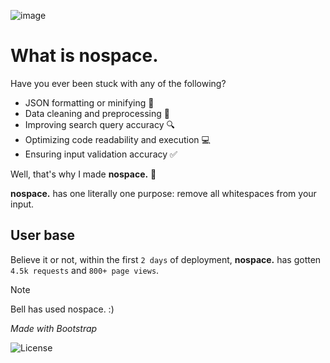 ![image](https://github.com/carsonSgit/nospace/assets/92652800/97ec200a-cc68-45df-b907-39836e0630d9)

# What is nospace.

Have you ever been stuck with any of the following?
- JSON formatting or minifying 📄
- Data cleaning and preprocessing 🧹
- Improving search query accuracy 🔍
- Optimizing code readability and execution 💻
- Ensuring input validation accuracy ✅

Well, that's why I made **nospace.** 🚀

**nospace.** has one literally one purpose: remove all whitespaces from your input.

## User base 

Believe it or not, within the first `2 days` of deployment, **nospace.** has gotten `4.5k requests` and `800+ page views`.

>[!NOTE]
> Bell has used nospace. :)

*Made with Bootstrap* 

![License](https://img.shields.io/github/license/carsonSgit/nospace)
